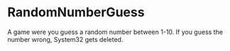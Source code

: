 # RandomNumberGuess
A game were you guess a random number between 1-10. If you guess the number wrong, System32 gets deleted.
